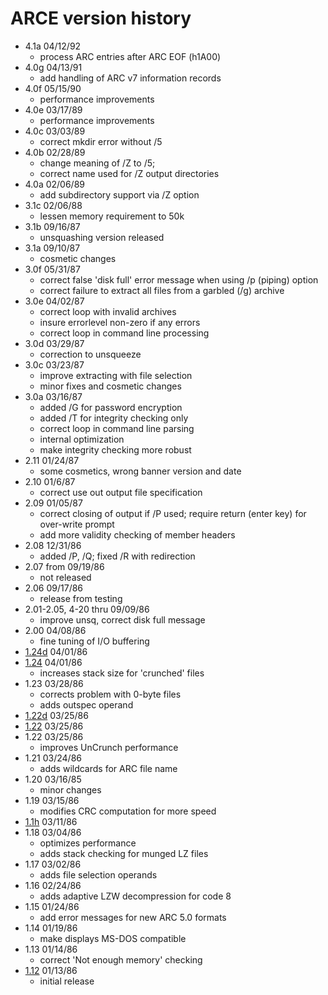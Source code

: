 # ARCE version history

- 4.1a 04/12/92
  - process ARC entries after ARC EOF (h1A00)
- 4.0g 04/13/91
  - add handling of ARC v7 information records
- 4.0f 05/15/90
  - performance improvements
- 4.0e 03/17/89
  - performance improvements
- 4.0c 03/03/89
  - correct mkdir error without /5
- 4.0b 02/28/89
  - change meaning of /Z to /5;
  - correct name used for /Z output directories
- 4.0a 02/06/89
  - add subdirectory support via /Z option
- 3.1c 02/06/88
  - lessen memory requirement to 50k
- 3.1b 09/16/87
  - unsquashing version released
- 3.1a 09/10/87
  - cosmetic changes
- 3.0f 05/31/87
  - correct false 'disk full' error message when using /p (piping) option
  - correct failure to extract all files from a garbled (/g) archive
- 3.0e 04/02/87
  - correct loop with invalid archives
  - insure errorlevel non-zero if any errors
  - correct loop in command line processing
- 3.0d 03/29/87
  - correction to unsqueeze
- 3.0c 03/23/87
  - improve extracting with file selection
  - minor fixes and cosmetic changes
- 3.0a 03/16/87
  - added /G for password encryption
  - added /T for integrity checking only
  - correct loop in command line parsing
  - internal optimization
  - make integrity checking more robust
- 2.11 01/24/87
  - some cosmetics, wrong banner version and date
- 2.10 01/6/87 
  - correct use out output file specification
- 2.09 01/05/87
  - correct closing of output if /P used; require return (enter key) for over-write prompt
  - add more validity checking of member headers
- 2.08 12/31/86
  - added /P, /Q; fixed /R with redirection
- 2.07 from 09/19/86
  - not released
- 2.06 09/17/86
  - release from testing
- 2.01-2.05, 4-20 thru 09/09/86
  - improve unsq, correct disk full message
- 2.00 04/08/86
  - fine tuning of I/O buffering
- [1.24d](1.24d) 04/01/86
- [1.24](1.24) 04/01/86
  - increases stack size for 'crunched' files
- 1.23 03/28/86
  - corrects problem with 0-byte files
  - adds outspec operand
- [1.22d](1.22d) 03/25/86
- [1.22](1.22d) 03/25/86
- 1.22 03/25/86
  - improves UnCrunch performance
- 1.21 03/24/86
  - adds wildcards for ARC file name
- 1.20 03/16/85
  - minor changes
- 1.19 03/15/86
  - modifies CRC computation for more speed
- [1.1h](1.1h) 03/11/86
- 1.18 03/04/86
  - optimizes performance
  - adds stack checking for munged LZ files
- 1.17 03/02/86
  - adds file selection operands
- 1.16 02/24/86
  - adds adaptive LZW decompression for code 8
- 1.15 01/24/86
  - add error messages for new ARC 5.0 formats
- 1.14 01/19/86
  - make displays MS-DOS compatible
- 1.13 01/14/86
  - correct 'Not enough memory' checking
- [1.12](1.12) 01/13/86
  - initial release
